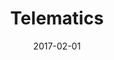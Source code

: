 ---
layout: post
title: Telematics
date: 2017-02-01
duration: 2016.06 - 2017.01
image: /assets/img/projects/telematics.jpg
description: Telematics is a IoT & GIS-based cloud service which is designed to solve problems existing in wireless vehicle managements, safety communications, information analysis and visualisation, and is made up of React, Flux, Firebase, Google Cloud Platform, MySQL, Java, ElasticSearch, Swagger, Docker, Jenkins, Kubernetes, Sketch, Webflow and Atlassian. I participated the design of UI & Interaction & Visualisation and corresponding developments of the client side.
categories: [project]
tags: [project]
---